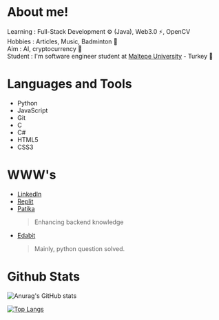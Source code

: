 # About me!
Learning : Full-Stack Development ⚙️ (Java), Web3.0 ⚡, OpenCV <br />
Hobbies : Articles, Music, Badminton 🏸 <br />
Aim : AI, cryptocurrency 🚩 <br />
Student : I'm software engineer student at [Maltepe University](https://www.maltepe.edu.tr/) - Turkey 📖 <br />

# Languages and Tools
- Python
- JavaScript
- Git
- C
- C#
- HTML5
- CSS3

# WWW's
- [LinkedIn](https://linkedin.com/in/orkun-kurul)
- [Replit](https://replit.com/@Razortype)
- [Patika](https://app.patika.dev/razortype)
  > Enhancing backend knowledge
- [Edabit](https://edabit.com/user/iP7wNofhZXTkJ9ryG)
  > Mainly, python question solved.

# Github Stats
![Anurag's GitHub stats](https://github-readme-stats.vercel.app/api?username=razortype&theme=radical&show_icons=true)

[![Top Langs](https://github-readme-stats.vercel.app/api/top-langs/?username=razortype&layout=compact&theme=dark)](https://github.com/anuraghazra/github-readme-stats)
